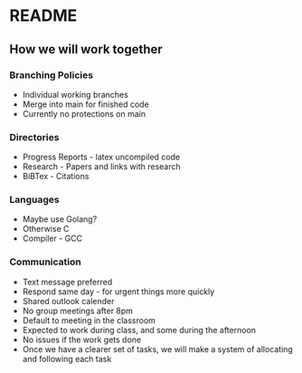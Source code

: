 # README
## How we will work together
### Branching Policies
* Individual working branches 
* Merge into main for finished code
* Currently no protections on main
### Directories
* Progress Reports - latex uncompiled code
* Research - Papers and links with research
* BiBTex - Citations
### Languages
* Maybe use Golang?
* Otherwise C
* Compiler - GCC
### Communication
* Text message preferred
* Respond same day - for urgent things more quickly
* Shared outlook calender
* No group meetings after 8pm
* Default to meeting in the classroom
* Expected to work during class, and some during the afternoon
* No issues if the work gets done  
* Once we have a clearer set of tasks, we will make a system of allocating and following each task